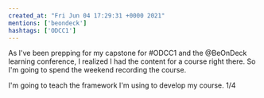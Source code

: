 ```yaml
---
created_at: "Fri Jun 04 17:29:31 +0000 2021"
mentions: ['beondeck']
hashtags: ['ODCC1']
---
```


As I've been prepping for my capstone for #ODCC1 and the @BeOnDeck learning conference, I realized I had the content for a course right there. So I'm going to spend the weekend recording the course.

I'm going to teach the framework I'm using to develop my course.
 1/4